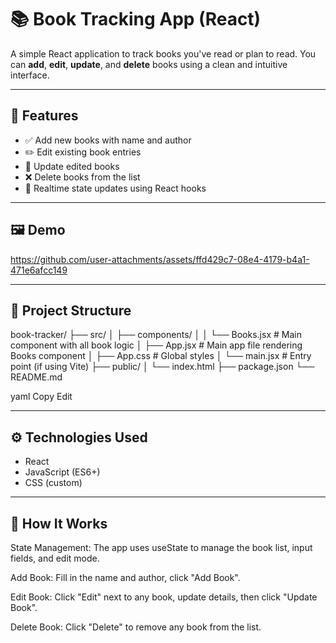 # 📚 Book Tracking App (React)

A simple React application to track books you've read or plan to read. You can **add**, **edit**, **update**, and **delete** books using a clean and intuitive interface.

---

## 🚀 Features

- ✅ Add new books with name and author
- ✏️ Edit existing book entries
- 🔁 Update edited books
- ❌ Delete books from the list
- 🔄 Realtime state updates using React hooks

---

## 🖼️ Demo


https://github.com/user-attachments/assets/ffd429c7-08e4-4179-b4a1-471e6afcc149

---

## 🧱 Project Structure

book-tracker/
├── src/
│ ├── components/
│ │ └── Books.jsx # Main component with all book logic
│ ├── App.jsx # Main app file rendering Books component
│ ├── App.css # Global styles
│ └── main.jsx # Entry point (if using Vite)
├── public/
│ └── index.html
├── package.json
└── README.md

yaml
Copy
Edit

---

## ⚙️ Technologies Used

- React
- JavaScript (ES6+)
- CSS (custom)

---
 ## 🧠 How It Works
State Management:
The app uses useState to manage the book list, input fields, and edit mode.

Add Book:
Fill in the name and author, click "Add Book".

Edit Book:
Click "Edit" next to any book, update details, then click "Update Book".

Delete Book:
Click "Delete" to remove any book from the list.
